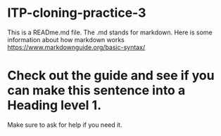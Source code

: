 # ITP-cloning-practice-3

This is a READme.md file. The .md stands for markdown. Here is some information about how markdown works https://www.markdownguide.org/basic-syntax/

<h1>Check out the guide and see if you can make this sentence into a Heading level 1.</h1>

Make sure to ask for help if you need it.
